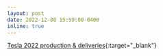 ```yaml
---
layout: post
date: 2022-12-08 15:59:00-0400
inline: true
---
```


[Tesla 2022 production & deliveries](https://ir.tesla.com/press-release/tesla-vehicle-production-deliveries-and-date-financial-results-webcast-fourth-quarter){:target="\_blank"}
